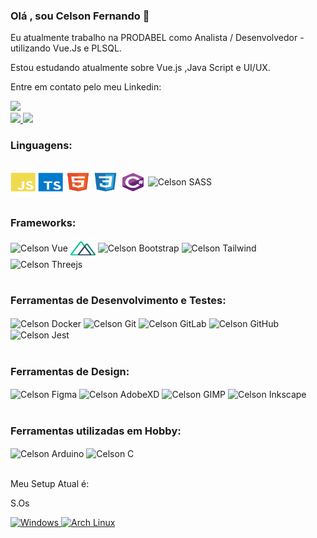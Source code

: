 ### Olá , sou Celson Fernando 👋

Eu atualmente trabalho na PRODABEL como Analista / Desenvolvedor - utilizando Vue.Js e PLSQL.

Estou estudando atualmente sobre Vue.js ,Java Script e UI/UX.

<div>
  <p>Entre em contato pelo meu Linkedin: </p>
  <a href="https://www.linkedin.com/in/celson-fernando-2622215b/" target="_blank"><img src="https://img.shields.io/badge/-LinkedIn-%230077B5?style=for-the-badge&logo=linkedin&logoColor=white" target="_blank"></a> 
</div>

<!--
**CelsonF/CelsonF** is a ✨ _special_ ✨ repository because its `README.md` (this file) appears on your GitHub profile.

Here are some ideas to get you started:

- 🔭 I’m currently working on ...
- 🌱 I’m currently learning ...
- 👯 I’m looking to collaborate on ...
- 🤔 I’m looking for help with ...
- 💬 Ask me about ...
- 📫 How to reach me: ...
- 😄 Pronouns: ...
- ⚡ Fun fact: ...
-->

<div>
  <a href="https://github.com/CelsonF"> 
   <img height="180em" src="https://github-readme-stats.vercel.app/api?username=CelsonF&show_icons=true&theme=gotham"/>
   <img height="180em" src="https://github-readme-stats.vercel.app/api/top-langs/?username=CelsonF&hide=php&langs_count=8&layout=compact&theme=gotham"/>
  </a>
</div>

### Linguagens:
<div style="display: inline_block"><br>
  <img align="center" alt="Celson-Js" height="30" width="40" src="https://raw.githubusercontent.com/devicons/devicon/master/icons/javascript/javascript-plain.svg">
  <img align="center" alt="Celson-Ts" height="30" width="40" src="https://raw.githubusercontent.com/devicons/devicon/master/icons/typescript/typescript-plain.svg">
  <img align="center" alt="Celson-HTML" height="30" width="40" src="https://raw.githubusercontent.com/devicons/devicon/master/icons/html5/html5-original.svg">
  <img align="center" alt="Celson-CSS" height="30" width="40" src="https://raw.githubusercontent.com/devicons/devicon/master/icons/css3/css3-original.svg">
  <img align="center" alt="Celson-Csharp" height="30" width="40" src="https://raw.githubusercontent.com/devicons/devicon/master/icons/csharp/csharp-original.svg">
  <img align="center" alt="Celson SASS" height="30" width="40"  src="https://cdn.jsdelivr.net/gh/devicons/devicon/icons/sass/sass-original.svg" />
</div>

</br>

### Frameworks:
<div style="display: inline_block">
   <img align="center" alt="Celson Vue"  height="30" width="40" src="https://cdn.jsdelivr.net/gh/devicons/devicon/icons/vuejs/vuejs-original-wordmark.svg" />
   <img align="center" alt="Celson NUXT" height="30" width="40" src="https://raw.githubusercontent.com/devicons/devicon/master/icons/nuxtjs/nuxtjs-original.svg">
   <img align="center" alt="Celson Bootstrap" height="30" width="40" src="https://cdn.jsdelivr.net/gh/devicons/devicon/icons/bootstrap/bootstrap-original.svg" />
   <img align="center" alt="Celson Tailwind" height="30" width="40" src="https://cdn.jsdelivr.net/gh/devicons/devicon/icons/tailwindcss/tailwindcss-plain.svg" />
   <img align="center" alt="Celson Threejs" height="30" width="40" src="https://cdn.jsdelivr.net/gh/devicons/devicon/icons/threejs/threejs-original.svg" />
</div>

</br>

### Ferramentas de Desenvolvimento e Testes:
<div style="display: inline_block">
   <img align="center" alt="Celson Docker"  height="30" width="40" src="https://cdn.jsdelivr.net/gh/devicons/devicon/icons/docker/docker-original-wordmark.svg" />
   <img align="center" alt="Celson Git" height="30" width="40"  src="https://cdn.jsdelivr.net/gh/devicons/devicon/icons/git/git-original.svg" />
   <img align="center" alt="Celson GitLab" height="30" width="40" src="https://cdn.jsdelivr.net/gh/devicons/devicon/icons/gitlab/gitlab-original-wordmark.svg" />
   <img align="center" alt="Celson GitHub" height="30" width="40" src="https://cdn.jsdelivr.net/gh/devicons/devicon/icons/github/github-original.svg" />
   <img align="center" alt="Celson Jest" height="30" width="40" src="https://cdn.jsdelivr.net/gh/devicons/devicon/icons/jest/jest-plain.svg" />
</div>

</br>

### Ferramentas de Design:
<div style="display: inline_block">
  <img align="center" alt="Celson Figma"  height="30" width="40"  src="https://cdn.jsdelivr.net/gh/devicons/devicon/icons/figma/figma-original.svg" />
  <img align="center" alt="Celson AdobeXD"  height="30" width="40"  src="https://cdn.jsdelivr.net/gh/devicons/devicon/icons/xd/xd-plain.svg" />
  <img align="center" alt="Celson GIMP"  height="30" width="40" src="https://cdn.jsdelivr.net/gh/devicons/devicon/icons/gimp/gimp-original-wordmark.svg" />
  <img align="center" alt="Celson Inkscape"  height="30" width="40" src="https://cdn.jsdelivr.net/gh/devicons/devicon/icons/inkscape/inkscape-original-wordmark.svg" />
</div>
 
</br>

### Ferramentas utilizadas em Hobby:
<div style="display: inline_block">
  <img align="center" alt="Celson Arduino" height="30" width="40" src="https://cdn.jsdelivr.net/gh/devicons/devicon/icons/arduino/arduino-original-wordmark.svg" />
  <img align="center" alt="Celson C" height="30" width="40" src="https://cdn.jsdelivr.net/gh/devicons/devicon/icons/c/c-original.svg" />
</div>

</br>

Meu Setup Atual é:

S.Os
<div>
 <a href="https://www.microsoft.com/pt-br/" target="_blank">
  <img alt="Windows" src="https://img.shields.io/badge/Windows-0078D6?style=for-the-badge&logo=windows&logoColor=white"> 
 </a>
  <a href="https://archlinux.org/" target="_blank">
  <img alt="Arch Linux" src="https://img.shields.io/badge/Arch_Linux-1793D1?style=for-the-badge&logo=arch-linux&logoColor=white"> 
 </a>
</div>
